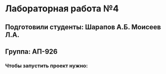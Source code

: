# Лабораторная работа №4
## Подготовили студенты: Шарапов А.Б. Моисеев Л.А.
## Группа: АП-926

### Чтобы запустить проект нужно: